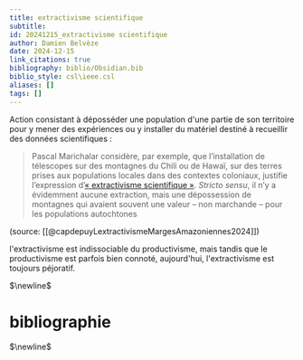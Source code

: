 ```yaml
---
title: extractivisme scientifique
subtitle:
id: 20241215_extractivisme scientifique
author: Damien Belvèze
date: 2024-12-15
link_citations: true
bibliography: biblio/Obsidian.bib
biblio_style: csl\ieee.csl
aliases: []
tags: []
---
```

Action consistant à déposséder une population d'une partie de son territoire pour y mener des expériences ou y installer du matériel destiné à recueillir des données scientifiques : 

>Pascal Marichalar considère, par exemple, que l’installation de télescopes sur des montagnes du Chili ou de Hawaï, sur des terres prises aux populations locales dans des contextes coloniaux, justifie l’expression d’[« extractivisme scientifique »](https://aoc.media/opinion/2024/09/26/de-lextractivisme-scientifique-en-astronomie/). _Stricto sensu_, il n’y a évidemment aucune extraction, mais une dépossession de montagnes qui avaient souvent une valeur – non marchande – pour les populations autochtones

(source: [[@capdepuyLextractivismeMargesAmazoniennes2024]])

l'extractivisme est indissociable du productivisme, mais tandis que le productivisme est parfois bien connoté, aujourd'hui, l'extractivisme est toujours péjoratif. 

$\newline$
# bibliographie
$\newline$






